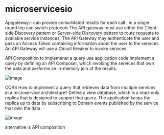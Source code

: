 # microservicesio
Apigateway:-
can provide consolidated results for each call , in a single round trip
can switch protocols
The API gateway must use either the Client-side Discovery pattern or Server-side Discovery pattern to route requests to available service instances.
The API Gateway may authenticate the user and pass an Access Token containing information about the user to the services
An API Gateway will use a Circuit Breaker to invoke services


API Composition
to implemenet a query use application code
Implement a query by defining an API Composer, which invoking the services that own the data and performs an in-memory join of the results.

![image](https://user-images.githubusercontent.com/4143476/135197680-dd6537c8-14db-4575-a184-d3811e5d0c33.png)

CQRS
How to implement a query that retrieves data from multiple services in a microservice architecture?
Define a view database, which is a read-only replica that is designed to support that query. The application keeps the replica up to data by subscribing to Domain events published by the service that own the data.

![image](https://user-images.githubusercontent.com/4143476/135197944-965c1eec-be3e-4280-898b-9c725fb5e0ae.png)

alternative is API composition
